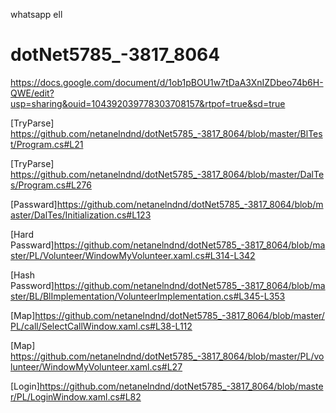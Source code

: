 whatsapp ell
# dotNet5785_-3817_8064
https://docs.google.com/document/d/1ob1pBOU1w7tDaA3XnIZDbeo74b6H-QWE/edit?usp=sharing&ouid=104392039778303708157&rtpof=true&sd=true

[TryParse] https://github.com/netanelndnd/dotNet5785_-3817_8064/blob/master/BlTest/Program.cs#L21

[TryParse] https://github.com/netanelndnd/dotNet5785_-3817_8064/blob/master/DalTes/Program.cs#L276

[Passward]https://github.com/netanelndnd/dotNet5785_-3817_8064/blob/master/DalTes/Initialization.cs#L123

[Hard Passward]https://github.com/netanelndnd/dotNet5785_-3817_8064/blob/master/PL/Volunteer/WindowMyVolunteer.xaml.cs#L314-L342

[Hash Password]https://github.com/netanelndnd/dotNet5785_-3817_8064/blob/master/BL/BlImplementation/VolunteerImplementation.cs#L345-L353

[Map]https://github.com/netanelndnd/dotNet5785_-3817_8064/blob/master/PL/call/SelectCallWindow.xaml.cs#L38-L112

[Map] https://github.com/netanelndnd/dotNet5785_-3817_8064/blob/master/PL/volunteer/WindowMyVolunteer.xaml.cs#L27

[Login]https://github.com/netanelndnd/dotNet5785_-3817_8064/blob/master/PL/LoginWindow.xaml.cs#L82
